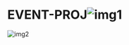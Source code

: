# EVENT-PROJ![img1](https://github.com/ANOUSHKA-PRIYA/EVENT/assets/156212856/d746356d-a98b-4484-a464-49d91e0a0c32)
![img2](https://github.com/ANOUSHKA-PRIYA/EVENT/assets/156212856/542a0fe1-a636-4e78-87be-e576b0a38f38)
